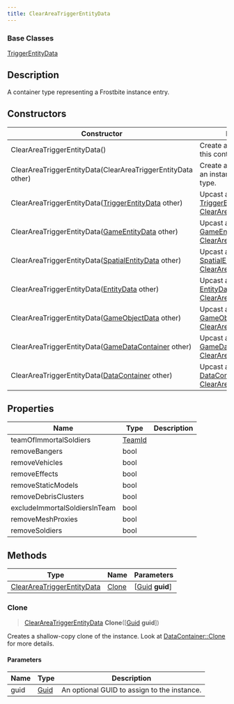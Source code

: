 ```yaml
---
title: ClearAreaTriggerEntityData
---
```

### Base Classes

[TriggerEntityData](TriggerEntityData)

## Description

A container type representing a Frostbite instance entry.

## Constructors

| Constructor                                                                           | Description                                                                                                                                 |
| ------------------------------------------------------------------------------------- | ------------------------------------------------------------------------------------------------------------------------------------------- |
| ClearAreaTriggerEntityData()                                                          | Create a new instance of this container type.                                                                                               |
| ClearAreaTriggerEntityData(ClearAreaTriggerEntityData other)                          | Create a reference copy of an instance of the same type.                                                                                    |
| ClearAreaTriggerEntityData([TriggerEntityData](TriggerEntityData) other)              | Upcast an instance of type [TriggerEntityData](TriggerEntityData) to [ClearAreaTriggerEntityData](ClearAreaTriggerEntityData).              |
| ClearAreaTriggerEntityData([GameEntityData](GameEntityData) other)                    | Upcast an instance of type [GameEntityData](GameEntityData) to [ClearAreaTriggerEntityData](ClearAreaTriggerEntityData).                    |
| ClearAreaTriggerEntityData([SpatialEntityData](SpatialEntityData) other)              | Upcast an instance of type [SpatialEntityData](SpatialEntityData) to [ClearAreaTriggerEntityData](ClearAreaTriggerEntityData).              |
| ClearAreaTriggerEntityData([EntityData](EntityData) other)                            | Upcast an instance of type [EntityData](EntityData) to [ClearAreaTriggerEntityData](ClearAreaTriggerEntityData).                            |
| ClearAreaTriggerEntityData([GameObjectData](GameObjectData) other)                    | Upcast an instance of type [GameObjectData](GameObjectData) to [ClearAreaTriggerEntityData](ClearAreaTriggerEntityData).                    |
| ClearAreaTriggerEntityData([GameDataContainer](GameDataContainer) other)              | Upcast an instance of type [GameDataContainer](GameDataContainer) to [ClearAreaTriggerEntityData](ClearAreaTriggerEntityData).              |
| ClearAreaTriggerEntityData([DataContainer](/vext/ref/shared/class/datacontainer) other) | Upcast an instance of type [DataContainer](/vext/ref/shared/class/datacontainer) to [ClearAreaTriggerEntityData](ClearAreaTriggerEntityData). |

## Properties

| Name                          | Type             | Description |
| ----------------------------- | ---------------- | ----------- |
| teamOfImmortalSoldiers        | [TeamId](TeamId) |             |
| removeBangers                 | bool             |             |
| removeVehicles                | bool             |             |
| removeEffects                 | bool             |             |
| removeStaticModels            | bool             |             |
| removeDebrisClusters          | bool             |             |
| excludeImmortalSoldiersInTeam | bool             |             |
| removeMeshProxies             | bool             |             |
| removeSoldiers                | bool             |             |

## Methods

| Type                                                     | Name            | Parameters                                     |
| -------------------------------------------------------- | --------------- | ---------------------------------------------- |
| [ClearAreaTriggerEntityData](ClearAreaTriggerEntityData) | [Clone](#clone) | \[[Guid](/vext/ref/shared/class/guid) **guid**\] |

### Clone

> [ClearAreaTriggerEntityData](ClearAreaTriggerEntityData) **Clone**(\[[Guid](/vext/ref/shared/class/guid) **guid**\])

Creates a shallow-copy clone of the instance. Look at [DataContainer::Clone](/vext/ref/shared/class/datacontainer#clone) for more details.

#### Parameters

| Name | Type         | Description                                 |
| ---- | ------------ | ------------------------------------------- |
| guid | [Guid](Guid) | An optional GUID to assign to the instance. |
